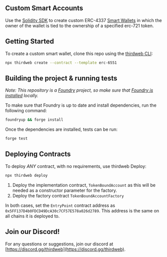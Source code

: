 ## Custom Smart Accounts

Use the [Solidity SDK](https://portal.thirdweb.com/solidity) to create custom ERC-4337 [Smart Wallets](https://portal.thirdweb.com/wallet/smart-wallet) in which the owner of the wallet is tied to the ownership of a specified erc-721 token.

## Getting Started

To create a custom smart wallet, clone this repo using the [thirdweb CLI](https://portal.thirdweb.com/cli):

```bash
npx thirdweb create --contract --template erc-6551
```

## Building the project & running tests

_Note: This repository is a [Foundry](https://book.getfoundry.sh/) project, so make sure that [Foundry is installed](https://book.getfoundry.sh/getting-started/installation) locally._

To make sure that Foundry is up to date and install dependencies, run the following command:

```bash
foundryup && forge install
```

Once the dependencies are installed, tests can be run:

```bash
forge test
```

## Deploying Contracts

To deploy *ANY* contract, with no requirements, use thirdweb Deploy:

```bash
npx thirdweb deploy
```

1. Deploy the implementation contract, `TokenBoundAccount` as this will be needed as a constructor parameter for the factory.
2. Deploy the factory contract `TokenBoundAccountFactory`

In both cases, set the `EntryPoint` contract address as `0x5FF137D4b0FDCD49DcA30c7CF57E578a026d2789`.
This address is the same on all chains it is deployed to.

## Join our Discord!

For any questions or suggestions, join our discord at [https://discord.gg/thirdweb](https://discord.gg/thirdweb).
